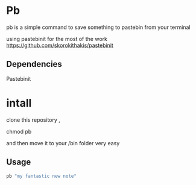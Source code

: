 # Pb

pb is a simple command to save something to pastebin from your terminal

using pastebinit for the most of the work  
https://github.com/skorokithakis/pastebinit

## Dependencies

Pastebinit

# intall

clone this repository ,

chmod pb

and then move it to your /bin folder
very easy

## Usage

```bash
pb "my fantastic new note" 
```
